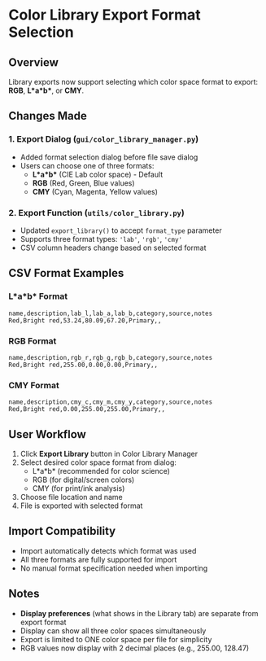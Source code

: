 # Color Library Export Format Selection

## Overview
Library exports now support selecting which color space format to export: **RGB**, **L\*a\*b\***, or **CMY**.

## Changes Made

### 1. Export Dialog (`gui/color_library_manager.py`)
- Added format selection dialog before file save dialog
- Users can choose one of three formats:
  - **L\*a\*b\*** (CIE Lab color space) - Default
  - **RGB** (Red, Green, Blue values)
  - **CMY** (Cyan, Magenta, Yellow values)

### 2. Export Function (`utils/color_library.py`)
- Updated `export_library()` to accept `format_type` parameter
- Supports three format types: `'lab'`, `'rgb'`, `'cmy'`
- CSV column headers change based on selected format

## CSV Format Examples

### L\*a\*b\* Format
```csv
name,description,lab_l,lab_a,lab_b,category,source,notes
Red,Bright red,53.24,80.09,67.20,Primary,,
```

### RGB Format
```csv
name,description,rgb_r,rgb_g,rgb_b,category,source,notes
Red,Bright red,255.00,0.00,0.00,Primary,,
```

### CMY Format
```csv
name,description,cmy_c,cmy_m,cmy_y,category,source,notes
Red,Bright red,0.00,255.00,255.00,Primary,,
```

## User Workflow

1. Click **Export Library** button in Color Library Manager
2. Select desired color space format from dialog:
   - L\*a\*b\* (recommended for color science)
   - RGB (for digital/screen colors)
   - CMY (for print/ink analysis)
3. Choose file location and name
4. File is exported with selected format

## Import Compatibility

- Import automatically detects which format was used
- All three formats are fully supported for import
- No manual format specification needed when importing

## Notes

- **Display preferences** (what shows in the Library tab) are separate from export format
- Display can show all three color spaces simultaneously
- Export is limited to ONE color space per file for simplicity
- RGB values now display with 2 decimal places (e.g., 255.00, 128.47)
